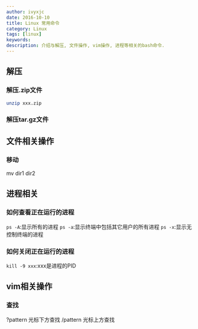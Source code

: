 ```yaml
---
author: ivyxjc
date: 2016-10-10
title: Linux 常用命令
category: Linux
tags: [linux]
keywords:
description: 介绍与解压, 文件操作, vim操作, 进程等相关的bash命令.
---
```


## 解压

### 解压.zip文件

```bash
unzip xxx.zip
```

### 解压tar.gz文件


## 文件相关操作

### 移动


mv dir1 dir2

## 进程相关

### 如何查看正在运行的进程

`ps -A`:显示所有的进程
`ps -a`:显示终端中包括其它用户的所有进程
`ps -x`:显示无控制终端的进程

### 如何关闭正在运行的进程

`kill -9 xxx`:xxx是进程的PID



## vim相关操作

### 查找

?pattern 光标下方查找
/pattern 光标上方查找

